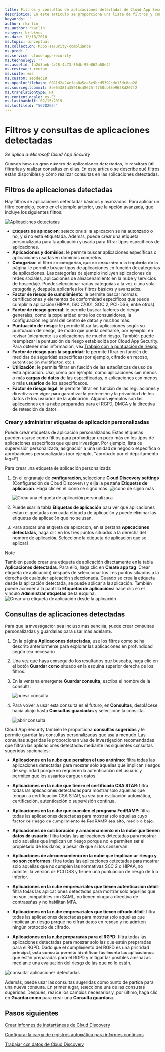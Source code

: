 ```yaml
---
title: Filtros y consultas de aplicaciones detectadas de Cloud App Security
description: En este artículo se proporciona una lista de filtros y consultas de aplicaciones detectadas de Cloud App Security y se explica cómo trabajar con ellos.
keywords: ''
author: rkarlin
ms.author: rkarlin
manager: barbkess
ms.date: 12/10/2018
ms.topic: conceptual
ms.collection: M365-security-compliance
ms.prod: ''
ms.service: cloud-app-security
ms.technology: ''
ms.assetid: 1a2d3aeb-4e28-4c73-804b-95e862b08e43
ms.reviewer: reutam
ms.suite: ems
ms.custom: seodec18
ms.openlocfilehash: 0871d2a24cfea8a5ca5e9bcd5397cde13dc8ea28
ms.sourcegitcommit: 8ef0438fa35916c48625ff750cb85e9628d202f2
ms.translationtype: HT
ms.contentlocale: es-ES
ms.lasthandoff: 02/15/2019
ms.locfileid: "56282654"
---
```

# <a name="discovered-app-filters-and-queries"></a>Filtros y consultas de aplicaciones detectadas

*Se aplica a: Microsoft Cloud App Security*

Cuando haya un gran número de aplicaciones detectadas, le resultará útil filtrarlas y realizar consultas en ellas. En este artículo se describe qué filtros están disponibles y cómo realizar consultas en las aplicaciones detectadas.  

## <a name="discovered-app-filters"></a>Filtros de aplicaciones detectadas

Hay filtros de aplicaciones detectadas básicos y avanzados. Para aplicar un filtro complejo, como en el ejemplo anterior, use la opción avanzada, que incluye los siguientes filtros:

![Aplicaciones detectadas](./media/discovered-apps.png)  


- **Etiqueta de aplicación**: seleccione si la aplicación se ha autorizado o no, y si no está etiquetada. Además, puede crear una etiqueta personalizada para la aplicación y usarla para filtrar tipos específicos de aplicaciones. 
- **Aplicaciones y dominios**: le permite buscar aplicaciones específicas o aplicaciones usadas en dominios concretos. 
- **Categorías**: el filtro de categorías, que se encuentra a la izquierda de la página, le permite buscar tipos de aplicaciones en función de categorías de aplicaciones. Las categorías de ejemplo incluyen aplicaciones de redes sociales, aplicaciones de almacenamiento en la nube y servicios de hospedaje. Puede seleccionar varias categorías a la vez o una sola categoría y, después, aplicarles los filtros básicos y avanzados.
- **Factor de riesgo de cumplimiento**: le permite buscar normas, certificaciones y elementos de conformidad específicos que puede cumplir la aplicación (HIPAA, ISO 27001, SOC 2, PCI-DSS, entre otros).
- **Factor de riesgo general**: le permite buscar factores de riesgo generales, como la popularidad entre los consumidores, la configuración regional del centro de datos y muchos más.
- **Puntuación de riesgo**: le permite filtrar las aplicaciones según su puntuación de riesgo, de modo que pueda centrarse, por ejemplo, en revisar únicamente las aplicaciones de mucho riesgo. También puede reemplazar la puntuación de riesgo establecida por Cloud App Security. Para obtener más información, vea [Trabajo con la puntuación de riesgo](risk-score.md).
- **Factor de riesgo para la seguridad**: le permite filtrar en función de medidas de seguridad específicas (por ejemplo, cifrado en reposo, autenticación multifactor, etc.).
- **Utilización**: le permite filtrar en función de las estadísticas de uso de esta aplicación. Uso, como por ejemplo, como aplicaciones con menos o más **cargas de datos** de las especificadas, o aplicaciones con menos o más **usuarios** de los especificados.
- **Factor de riesgo legal**: le permite filtrar en función de las regulaciones y directivas en vigor para garantizar la protección y la privacidad de los datos de los usuarios de la aplicación. Algunos ejemplos son las aplicaciones en la nube preparadas para el RGPD, DMCA y la directiva de retención de datos.

### <a name="creating-and-managing-custom-app-tags"></a>Crear y administrar etiquetas de aplicación personalizadas

Puede crear etiquetas de aplicación personalizadas. Estas etiquetas pueden usarse como filtros para profundizar un poco más en los tipos de aplicaciones específicos que quiere investigar. Por ejemplo, lista de supervisión personalizada, asignación a una unidad de negocio específica o aprobaciones personalizadas (por ejemplo, "aprobado por el departamento legal").

Para crear una etiqueta de aplicación personalizada:

1. En el engranaje de **configuración**, seleccione **Cloud Discovery settings** (Configuración de Cloud Discovery) y elija la pestaña **Etiquetas de aplicación**. Haga clic en el icono de signo más. ![icono de signo más](./media/plus-icon.png)

   ![Crear una etiqueta de aplicación personalizada](./media/create-app-tag.png)

2. Puede usar la tabla **Etiquetas de aplicación** para ver qué aplicaciones están etiquetadas con cada etiqueta de aplicación y puede eliminar las etiquetas de aplicación que no se usan.

3. Para aplicar una etiqueta de aplicación, en la pestaña **Aplicaciones detectadas**, haga clic en los tres puntos situados a la derecha del nombre de aplicación. Seleccione la etiqueta de aplicación que se aplicará. 

> [!NOTE]
>También puede crear una etiqueta de aplicación directamente en la tabla **Aplicaciones detectadas**. Para ello, haga clic en **Create app tag** (Crear etiqueta de aplicación) después de seleccionar los tres puntos situados a la derecha de cualquier aplicación seleccionada. Cuando se crea la etiqueta desde la aplicación detectada, se puede aplicar a la aplicación. También puede acceder a la pantalla **Etiquetas de aplicación**si hace clic en el vínculo **Administrar etiquetas** de la esquina.
> ![Crear una etiqueta de aplicación desde la aplicación](./media/create-app-tag-from-app.png)

## <a name="discovered-app-queries"></a>Consultas de aplicaciones detectadas

Para que la investigación sea incluso más sencilla, puede crear consultas personalizadas y guardarlas para usar más adelante. 

1. En la página **Aplicaciones detectadas**, use los filtros como se ha descrito anteriormente para explorar las aplicaciones en profundidad según sea necesario. 

2. Una vez que haya conseguido los resultados que buscaba, haga clic en el botón **Guardar como** situado en la esquina superior derecha de los filtros. 

3. En la ventana emergente **Guardar consulta**, escriba el nombre de la consulta.

   ![nueva consulta](./media/new-query.png)

4. Para volver a usar esta consulta en el futuro, en **Consultas**, desplácese hacia abajo hasta **Consultas guardadas** y seleccione la consulta. 

   ![abrir consulta](./media/discovered-app-query.png)


Cloud App Security también le proporciona **consultas sugeridas** y le permite guardar las consultas personalizadas que usa a menudo. Las consultas sugeridas le proporcionan vías de investigación recomendadas que filtran las aplicaciones detectadas mediante las siguientes consultas sugeridas opcionales:

 - **Aplicaciones en la nube que permiten el uso anónimo**: filtra todas las aplicaciones detectadas para mostrar solo aquellas que implican riesgos de seguridad porque no requieren la autenticación del usuario y permiten que los usuarios carguen datos.

 - **Aplicaciones en la nube que tienen el certificado CSA STAR**: filtra todas las aplicaciones detectadas para mostrar solo aquellas que tengan la certificación CSA STAR, ya sea por evaluación automática, certificación, autenticación o supervisión continua.

 - **Aplicaciones en la nube que cumplen el programa FedRAMP**: filtra todas las aplicaciones detectadas para mostrar solo aquellas cuyo factor de riesgo de cumplimiento de FedRAMP sea alto, medio o bajo. 

 - **Aplicaciones de colaboración y almacenamiento en la nube que tienen datos de usuario**: filtra todas las aplicaciones detectadas para mostrar solo aquellas que implican un riesgo porque no le permiten ser el propietario de los datos, a pesar de que sí los conservan.

 - **Aplicaciones de almacenamiento en la nube que implican un riesgo y no son conformes**: filtra todas las aplicaciones detectadas para mostrar solo aquellas que no cumplen las normativas SOC 2 o HIPAA, no admiten la versión de PCI DSS y tienen una puntuación de riesgo de 5 o inferior.

 - **Aplicaciones en la nube empresariales que tienen autenticación débil**: filtra todas las aplicaciones detectadas para mostrar solo aquellas que no son compatibles con SAML, no tienen ninguna directiva de contraseñas y no habilitan MFA.

 - **Aplicaciones en la nube empresariales que tienen cifrado débil**: filtra todas las aplicaciones detectadas para mostrar solo aquellas que implican un riesgo porque no cifran datos en reposo y no admiten ningún protocolo de cifrado.

- **Aplicaciones en la nube preparadas para el RGPD**: filtra todas las aplicaciones detectadas para mostrar solo las que estén preparadas para el RGPD. Dado que el cumplimiento del RGPD es una prioridad principal, esta consulta permite identificar fácilmente las aplicaciones que están preparadas para el RGPD y mitigar las posibles amenazas mediante una evaluación del riesgo de las que no lo están.
 
![consultar aplicaciones detectadas](./media/queries-discovered-apps.png)

 
Además, puede usar las consultas sugeridas como punto de partida para una nueva consulta. En primer lugar, seleccione una de las consultas sugeridas. Después, realice los cambios necesarios y, por último, haga clic en **Guardar como** para crear una **Consulta guardada**.


## <a name="next-steps"></a>Pasos siguientes
 
[Crear informes de instantáneas de Cloud Discovery](create-snapshot-cloud-discovery-reports.md)

[Configurar la carga de registros automática para informes continuos](configure-automatic-log-upload-for-continuous-reports.md)

[Trabajar con datos de Cloud Discovery](working-with-cloud-discovery-data.md)

